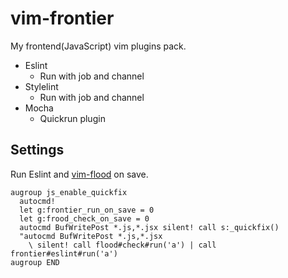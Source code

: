 # vim-frontier

My frontend(JavaScript) vim plugins pack.

- Eslint
  - Run with job and channel
- Stylelint
  - Run with job and channel
- Mocha
  - Quickrun plugin

## Settings

Run Eslint and [vim-flood](https://github.com/heavenshell/vim-flood) on save.

```viml
augroup js_enable_quickfix
  autocmd!
  let g:frontier_run_on_save = 0
  let g:frood_check_on_save = 0
  autocmd BufWritePost *.js,*.jsx silent! call s:_quickfix()
  "autocmd BufWritePost *.js,*.jsx
    \ silent! call flood#check#run('a') | call frontier#eslint#run('a')
augroup END
```
